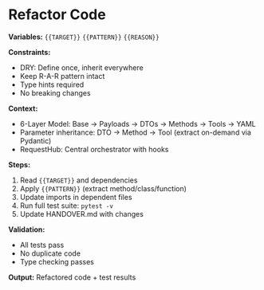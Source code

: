 # Refactor Code

**Variables:** `{{TARGET}}` `{{PATTERN}}` `{{REASON}}`

**Constraints:**
- DRY: Define once, inherit everywhere
- Keep R-A-R pattern intact
- Type hints required
- No breaking changes

**Context:**
- 6-Layer Model: Base → Payloads → DTOs → Methods → Tools → YAML
- Parameter inheritance: DTO → Method → Tool (extract on-demand via Pydantic)
- RequestHub: Central orchestrator with hooks

**Steps:**
1. Read `{{TARGET}}` and dependencies
2. Apply `{{PATTERN}}` (extract method/class/function)
3. Update imports in dependent files
4. Run full test suite: `pytest -v`
5. Update HANDOVER.md with changes

**Validation:**
- All tests pass
- No duplicate code
- Type checking passes

**Output:** Refactored code + test results
